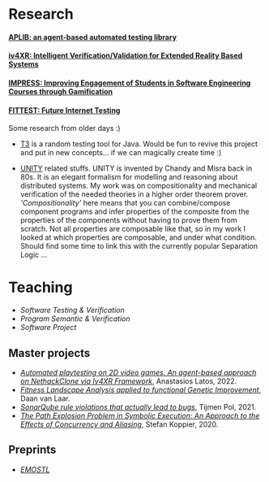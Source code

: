 # Research

#### [APLIB: an agent-based automated testing library](https://github.com/iv4xr-project/aplib)
#### [iv4XR: Intelligent Verification/Validation for Extended Reality Based Systems](https://iv4xr-project.eu/)
#### [IMPRESS: Improving Engagement of Students in Software Engineering Courses through Gamification](https://impress-project.eu/)
#### [FITTEST: Future Internet Testing](http://crest.cs.ucl.ac.uk/fittest/)

Some research from older days :)

* [T3](https://git.science.uu.nl/prase101/t3) is a random testing tool for Java. Would be fun to revive this project and put in new concepts... if we can magically create time :)

* [UNITY](https://webspace.science.uu.nl/~prase101/research/hol_downloads/about.html) related stuffs. UNITY is invented by Chandy and Misra back in 80s. It is an elegant formalism for modelling and reasoning about distributed systems. My work was on compositionality and mechanical verification of the needed theories in a higher order theorem prover. _'Compositionality'_ here means that you can combine/compose component programs and infer properties of the composite from the properties of the components without having to prove them from scratch. Not all properties are composable like that, so in my work I looked at which properties are composable, and under what condition. Should find some time to link this with the currently popular Separation Logic ...

# Teaching

* _Software Testing & Verification_
* _Program Semantic & Verification_
* _Software Project_

## Master projects

* [_Automated playtesting on 2D video games. An agent-based approach on NethackClone via Iv4XR Framework_](https://zenodo.org/record/6322669#.YiMmgJPMJTY), Anastasios Latos, 2022.
* [_Fitness Landscape Analysis applied to functional Genetic Improvement_](https://studenttheses.uu.nl/handle/20.500.12932/224), Daan van Laar.
* [_SonarQube rule violations that actually lead to bugs_](https://studenttheses.uu.nl/handle/20.500.12932/284), Tijmen Pol, 2021.
* [_The Path Explosion Problem in Symbolic Execution: An Approach to the Effects of Concurrency and Aliasing_](https://github.com/wooshrow/ooxClone/blob/wpdevel/doc/koppier_thesis.pdf), Stefan Koppier, 2020.

## Preprints

* [_EMOSTL_](./mypapers/preprint_emostl_ICST2024.pdf)
